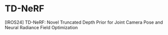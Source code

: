 # TD-NeRF
[IROS24] TD-NeRF: Novel Truncated Depth Prior for Joint Camera Pose and Neural Radiance Field Optimization
